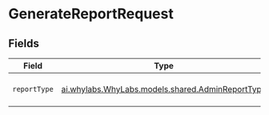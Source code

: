 # GenerateReportRequest


## Fields

| Field                                                                                      | Type                                                                                       | Required                                                                                   | Description                                                                                |
| ------------------------------------------------------------------------------------------ | ------------------------------------------------------------------------------------------ | ------------------------------------------------------------------------------------------ | ------------------------------------------------------------------------------------------ |
| `reportType`                                                                               | [ai.whylabs.WhyLabs.models.shared.AdminReportType](../../models/shared/AdminReportType.md) | :heavy_check_mark:                                                                         | A type of admin report.                                                                    |